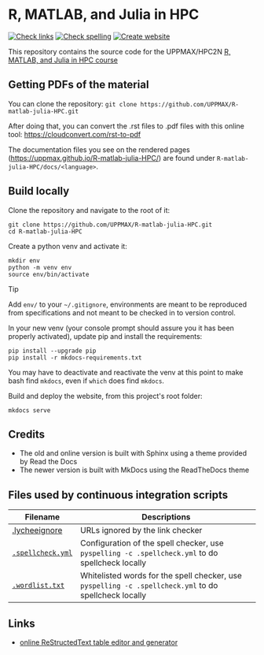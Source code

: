 # R, MATLAB, and Julia in HPC

[![Check links](https://github.com/UPPMAX/R-matlab-julia-HPC/actions/workflows/check_links.yaml/badge.svg?branch=main)](https://github.com/UPPMAX/R-matlab-julia-HPC/actions/workflows/check_links.yaml)
[![Check spelling](https://github.com/UPPMAX/R-matlab-julia-HPC/actions/workflows/check_spelling.yaml/badge.svg?branch=main)](https://github.com/UPPMAX/R-matlab-julia-HPC/actions/workflows/check_spelling.yaml)
[![Create website](https://github.com/UPPMAX/R-matlab-julia-HPC/actions/workflows/create_website.yaml/badge.svg?branch=main)](https://github.com/UPPMAX/R-matlab-julia-HPC/actions/workflows/create_website.yaml)

This repository contains the source code for the UPPMAX/HPC2N [R, MATLAB, and Julia in HPC course](https://uppmax.github.io/R-matlab-julia-HPC/)

## Getting PDFs of the material

You can clone the repository: ``git clone https://github.com/UPPMAX/R-matlab-julia-HPC.git``

After doing that, you can convert the .rst files to .pdf files with this online tool: <https://cloudconvert.com/rst-to-pdf>

The documentation files you see on the rendered pages (<https://uppmax.github.io/R-matlab-julia-HPC/>) are found under ``R-matlab-julia-HPC/docs/<language>``.

## Build locally

Clone the repository and navigate to the root of it:

```console
git clone https://github.com/UPPMAX/R-matlab-julia-HPC.git
cd R-matlab-julia-HPC
```

Create a python venv and activate it:

```console
mkdir env
python -m venv env
source env/bin/activate
```

> [!TIP]
> Add `env/` to your `~/.gitignore`, environments are meant to be reproduced from
> specifications and not meant to be checked in to version control.

In your new venv (your console prompt should assure you it has been properly activated),
update pip and install the requirements:

```console
pip install --upgrade pip
pip install -r mkdocs-requirements.txt
```

You may have to deactivate and reactivate the venv at this point to make bash find
`mkdocs`, even if `which` does find `mkdocs`.

Build and deploy the website, from this project's root folder:

```console
mkdocs serve
```

## Credits

- The old and online version is built with Sphinx using a theme provided by Read the Docs
- The newer version is built with MkDocs using the ReadTheDocs theme

## Files used by continuous integration scripts

<!-- markdownlint-disable MD013 --><!-- Tables cannot be split up over lines, hence will break 80 characters per line -->

Filename                           |Descriptions
-----------------------------------|------------------------------------------------------------------------------------------------------
[.lycheeignore](.lycheeignore)     |URLs ignored by the link checker
[`.spellcheck.yml`](.spellcheck.yml) |Configuration of the spell checker, use `pyspelling -c .spellcheck.yml` to do spellcheck locally
[`.wordlist.txt`](.wordlist.txt)     |Whitelisted words for the spell checker, use `pyspelling -c .spellcheck.yml` to do spellcheck locally

<!-- markdownlint-enable MD013 -->

## Links

- [online ReStructedText table editor and generator](https://tableconvert.com/restructuredtext-generator)
